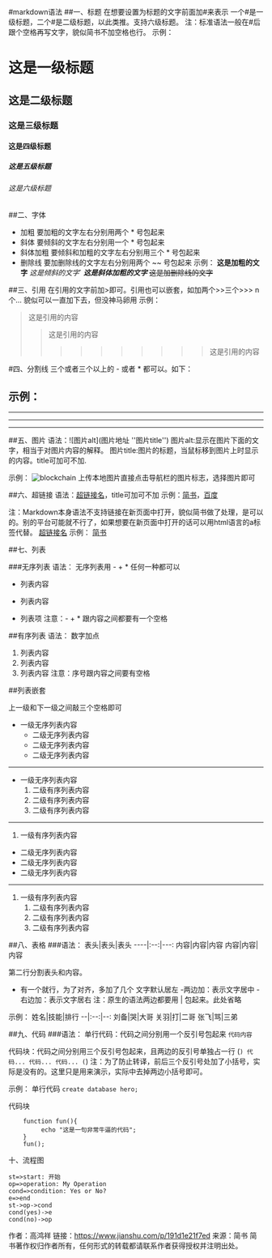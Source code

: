 ﻿#markdown语法
##一、标题
在想要设置为标题的文字前面加#来表示
一个#是一级标题，二个#是二级标题，以此类推。支持六级标题。
注：标准语法一般在#后跟个空格再写文字，貌似简书不加空格也行。
示例：
# 这是一级标题
## 这是二级标题
### 这是三级标题
#### 这是四级标题
##### 这是五级标题
###### 这是六级标题


##二、字体
 - 加粗
    要加粗的文字左右分别用两个 * 号包起来
 - 斜体
    要倾斜的文字左右分别用一个 * 号包起来
 - 斜体加粗
    要倾斜和加粗的文字左右分别用三个 * 号包起来
 - 删除线
    要加删除线的文字左右分别用两个 ~~ 号包起来
示例：
**这是加粗的文字**
*这是倾斜的文字*`
***这是斜体加粗的文字***
~~这是加删除线的文字~~

##三、引用
在引用的文字前加>即可。引用也可以嵌套，如加两个>>三个>>>
n个...
貌似可以一直加下去，但没神马卵用
示例：
>这是引用的内容
>>这是引用的内容
>>>>>>>>>>这是引用的内容

#四、分割线
三个或者三个以上的 - 或者 * 都可以。如下：

示例：
---
----
***
*****

##五、图片
语法：![图片alt](图片地址 ''图片title'')
图片alt:显示在图片下面的文字，相当于对图片内容的解释。
图片title:图片的标题，当鼠标移到图片上时显示的内容。title可加可不加.

示例：
![blockchain](https://ss0.bdstatic.com/70cFvHSh_Q1YnxGkpoWK1HF6hhy/it/u=702257389,1274025419&fm=27&gp=0.jpg "区块链")
上传本地图片直接点击导航栏的图片标志，选择图片即可

##六、超链接
语法：[超链接名](超链接地址 "超链接title")，title可加可不加
示例：[简书](http://jianshu.com)，[百度](http://baidu.com)

注：Markdown本身语法不支持链接在新页面中打开，貌似简书做了处理，是可以的。别的平台可能就不行了，如果想要在新页面中打开的话可以用html语言的a标签代替。
    <a href="超链接地址" target="_blank">超链接名</a>
示例：
    <a href="https://www.jianshu.com/u/1f5ac0cf6a8b" target="_blank">简书</a>


##七、列表

###无序列表
语法：
无序列表用 - + * 任何一种都可以
 - 列表内容
 + 列表内容
 * 列表项
注意：- + * 跟内容之间都要有一个空格

##有序列表
语法：
数字加点
1. 列表内容
2. 列表内容
3. 列表内容
注意：序号跟内容之间要有空格

##列表嵌套

上一级和下一级之间敲三个空格即可

- 一级无序列表内容
    - 二级无序列表内容 
    - 二级无序列表内容 
    - 二级无序列表内容

---
- 一级无序列表内容
   1. 二级有序列表内容
   2. 二级有序列表内容
   3. 二级有序列表内容

----
1. 一级有序列表内容
  - 二级无序列表内容
  - 二级无序列表内容
  - 二级无序列表内容

---   
1. 一级有序列表内容
   1. 二级有序列表内容
   2. 二级有序列表内容
   3. 二级有序列表内容
   
##八、表格
###语法：
表头|表头|表头
----|:--:|---:
内容|内容|内容
内容|内容|内容

第二行分割表头和内容。
- 有一个就行，为了对齐，多加了几个
文字默认居左
-两边加：表示文字居中
-右边加：表示文字居右
注：原生的语法两边都要用 | 包起来。此处省略

示例：
姓名|技能|排行
--|:--:|--:
刘备|哭|大哥
关羽|打|二哥
张飞|骂|三弟


##九、代码
###语法：
    单行代码：代码之间分别用一个反引号包起来
        `代码内容`

代码块：代码之间分别用三个反引号包起来，且两边的反引号单独占一行
    (```)
     代码...
     代码...
     代码...
    (```)
注：为了防止转译，前后三个反引号处加了小括号，实际是没有的。这里只是用来演示，实际中去掉两边小括号即可。

示例：
单行代码
`create database hero;`

代码块
```
    function fun(){
         echo "这是一句非常牛逼的代码";
    }
    fun();
```

十、流程图
```flow
st=>start: 开始
op=>operation: My Operation
cond=>condition: Yes or No?
e=>end
st->op->cond
cond(yes)->e
cond(no)->op
```

作者：高鸿祥
链接：https://www.jianshu.com/p/191d1e21f7ed
来源：简书
简书著作权归作者所有，任何形式的转载都请联系作者获得授权并注明出处。



